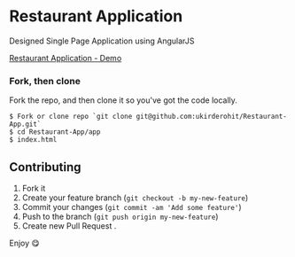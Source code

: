 # Restaurant Application
Designed Single Page Application using AngularJS

[Restaurant Application - Demo](http://ukirderohit.me/Restaurant-App/app/index.html)



### Fork, then clone

Fork the repo, and then clone it so you've got the code locally.

```
$ Fork or clone repo `git clone git@github.com:ukirderohit/Restaurant-App.git`
$ cd Restaurant-App/app
$ index.html
```

## Contributing

1. Fork it
2. Create your feature branch (`git checkout -b my-new-feature`)
3. Commit your changes (`git commit -am 'Add some feature'`)
4. Push to the branch (`git push origin my-new-feature`)
5. Create new Pull Request
.

Enjoy :yum:

